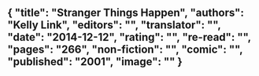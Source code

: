 {
 "title": "Stranger Things Happen",
 "authors": "Kelly Link",
 "editors": "",
 "translator": "",
 "date": "2014-12-12",
 "rating": "",
 "re-read": "",
 "pages": "266",
 "non-fiction": "",
 "comic": "",
 "published": "2001",
 "image": ""
}
---

